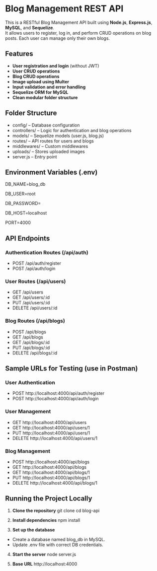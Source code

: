 # Blog Management REST API

This is a RESTful Blog Management API built using **Node.js**, **Express.js**, **MySQL**, and **Sequelize**.  
It allows users to register, log in, and perform CRUD operations on blog posts. Each user can manage only their own blogs.

## **Features**

- **User registration and login** (without JWT)
- **User CRUD operations**
- **Blog CRUD operations**
- **Image upload using Multer**
- **Input validation and error handling**
- **Sequelize ORM for MySQL**
- **Clean modular folder structure**

 ## **Folder Structure**

-  config/ – Database configuration  
- controllers/ – Logic for authentication and blog operations  
- models/ – Sequelize models (user.js, blog.js)  
- routes/ – API routes for users and blogs  
- middlewares/ – Custom middlewares  
- uploads/ – Stores uploaded images  
- server.js – Entry point  

## **Environment Variables (.env)**

DB_NAME=blog_db

DB_USER=root

DB_PASSWORD=

DB_HOST=localhost

PORT=4000

 ## **API Endpoints**

 ### **Authentication Routes** (/api/auth)
- POST /api/auth/register  
- POST /api/auth/login 

 ### **User Routes** (/api/users)
- GET /api/users  
- GET /api/users/:id  
- PUT /api/users/:id  
- DELETE /api/users/:id  

### **Blog Routes** (/api/blogs)
- POST /api/blogs
- GET /api/blogs  
- GET /api/blogs/:id  
- PUT /api/blogs/:id  
- DELETE /api/blogs/:id  


 ## **Sample URLs for Testing (use in Postman)**

 ### **User Authentication**
- POST http://localhost:4000/api/auth/register
- POST http://localhost:4000/api/auth/login  

 ### **User Management**
- GET http://localhost:4000/api/users
- GET http://localhost:4000/api/users/1  
- PUT http://localhost:4000/api/users/1  
- DELETE http://localhost:4000/api/users/1  

 ### **Blog Management**
- POST http://localhost:4000/api/blogs
- GET http://localhost:4000/api/blogs  
- GET http://localhost:4000/api/blogs/1  
- PUT http://localhost:4000/api/blogs/1  
- DELETE http://localhost:4000/api/blogs/1  

 ## **Running the Project Locally**

1. **Clone the repository**
git clone <your-repo-url>
cd blog-api

2. **Install dependencies**
npm install

3. **Set up the database**
- Create a database named blog_db in MySQL.
- Update .env file with correct DB credentials.

4. **Start the server**
node server.js


5. **Base URL**
http://localhost:4000

